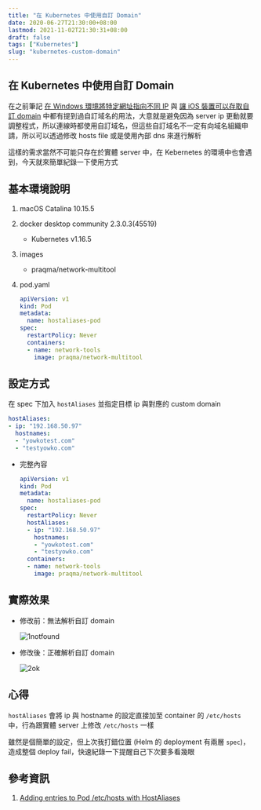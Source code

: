 ```yaml
---
title: "在 Kubernetes 中使用自訂 Domain"
date: 2020-06-27T21:30:00+08:00
lastmod: 2021-11-02T21:30:31+08:00
draft: false
tags: ["Kubernetes"]
slug: "kubernetes-custom-domain"
---
```


## 在 Kubernetes 中使用自訂 Domain

在之前筆記 [在 Windows 環境將特定網址指向不同 IP](/windows-host-file/) 與 [讓 iOS 裝置可以存取自訂 domain](/ios-private-domain/) 中都有提到過自訂域名的用法，大意就是避免因為 server ip 更動就要調整程式，所以連線時都使用自訂域名，但這些自訂域名不一定有向域名組織申請，所以可以透過修改 hosts file 或是使用內部 dns 來進行解析

這樣的需求當然不可能只存在於實體 server 中，在 Kebernetes 的環境中也會遇到，今天就來簡單紀錄一下使用方式

## 基本環境說明

1. macOS Catalina 10.15.5
2. docker desktop community 2.3.0.3(45519)

    - Kubernetes v1.16.5

3. images

   - praqma/network-multitool

4. pod.yaml

      ```yaml
      apiVersion: v1
      kind: Pod
      metadata:
        name: hostaliases-pod
      spec:
        restartPolicy: Never
        containers:
        - name: network-tools
          image: praqma/network-multitool
      ```

## 設定方式

在 spec 下加入 `hostAliases` 並指定目標 ip 與對應的 custom domain

```yaml
hostAliases:
- ip: "192.168.50.97"
  hostnames:
  - "yowkotest.com"
  - "testyowko.com"
```

- 完整內容

    ```yaml
    apiVersion: v1
    kind: Pod
    metadata:
      name: hostaliases-pod
    spec:
      restartPolicy: Never
      hostAliases:
      - ip: "192.168.50.97"
        hostnames:
        - "yowkotest.com"
        - "testyowko.com"
      containers:
      - name: network-tools
        image: praqma/network-multitool
    ```

## 實際效果

- 修改前：無法解析自訂 domain

    ![1notfound](https://user-images.githubusercontent.com/3851540/85924443-ebf4a100-b8c4-11ea-810a-76c12e56fbc1.jpg)

- 修改後：正確解析自訂 domain

    ![2ok](https://user-images.githubusercontent.com/3851540/85924444-ed25ce00-b8c4-11ea-9299-6c0d0f79e4d7.jpg)

## 心得

`hostAliases` 會將 ip 與 hostname 的設定直接加至 container 的 `/etc/hosts` 中，行為跟實體 server 上修改 `/etc/hosts` 一樣

雖然是個簡單的設定，但上次我打錯位置 (Helm 的 deployment 有兩層 `spec`)，造成整個 deploy fail，快速紀錄一下提醒自己下次要多看幾眼

## 參考資訊

1. [Adding entries to Pod /etc/hosts with HostAliases](https://kubernetes.io/docs/concepts/services-networking/add-entries-to-pod-etc-hosts-with-host-aliases/)
